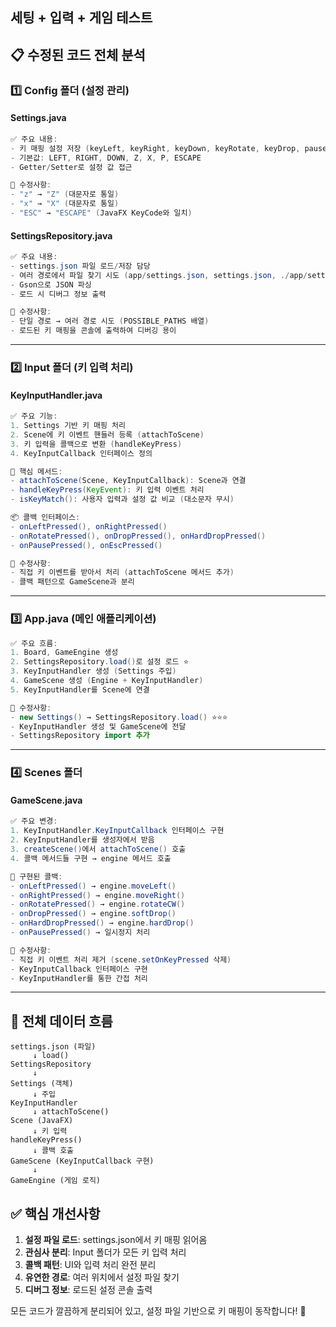 ## 세팅 + 입력 + 게임 테스트

## 📋 수정된 코드 전체 분석

### 1️⃣ **Config 폴더** (설정 관리)

#### Settings.java
```java
✅ 주요 내용:
- 키 매핑 설정 저장 (keyLeft, keyRight, keyDown, keyRotate, keyDrop, pause, exit)
- 기본값: LEFT, RIGHT, DOWN, Z, X, P, ESCAPE
- Getter/Setter로 설정 값 접근

🔧 수정사항:
- "z" → "Z" (대문자로 통일)
- "x" → "X" (대문자로 통일)
- "ESC" → "ESCAPE" (JavaFX KeyCode와 일치)
```

#### SettingsRepository.java
```java
✅ 주요 내용:
- settings.json 파일 로드/저장 담당
- 여러 경로에서 파일 찾기 시도 (app/settings.json, settings.json, ./app/settings.json)
- Gson으로 JSON 파싱
- 로드 시 디버그 정보 출력

🔧 수정사항:
- 단일 경로 → 여러 경로 시도 (POSSIBLE_PATHS 배열)
- 로드된 키 매핑을 콘솔에 출력하여 디버깅 용이
```

---

### 2️⃣ **Input 폴더** (키 입력 처리)

#### KeyInputHandler.java
```java
✅ 주요 기능:
1. Settings 기반 키 매핑 처리
2. Scene에 키 이벤트 핸들러 등록 (attachToScene)
3. 키 입력을 콜백으로 변환 (handleKeyPress)
4. KeyInputCallback 인터페이스 정의

🔑 핵심 메서드:
- attachToScene(Scene, KeyInputCallback): Scene과 연결
- handleKeyPress(KeyEvent): 키 입력 이벤트 처리
- isKeyMatch(): 사용자 입력과 설정 값 비교 (대소문자 무시)

📦 콜백 인터페이스:
- onLeftPressed(), onRightPressed()
- onRotatePressed(), onDropPressed(), onHardDropPressed()
- onPausePressed(), onEscPressed()

🔧 수정사항:
- 직접 키 이벤트를 받아서 처리 (attachToScene 메서드 추가)
- 콜백 패턴으로 GameScene과 분리
```

---

### 3️⃣ **App.java** (메인 애플리케이션)

```java
✅ 주요 흐름:
1. Board, GameEngine 생성
2. SettingsRepository.load()로 설정 로드 ⭐
3. KeyInputHandler 생성 (Settings 주입)
4. GameScene 생성 (Engine + KeyInputHandler)
5. KeyInputHandler를 Scene에 연결

🔧 수정사항:
- new Settings() → SettingsRepository.load() ⭐⭐⭐
- KeyInputHandler 생성 및 GameScene에 전달
- SettingsRepository import 추가
```

---

### 4️⃣ **Scenes 폴더**

#### GameScene.java
```java
✅ 주요 변경:
1. KeyInputHandler.KeyInputCallback 인터페이스 구현
2. KeyInputHandler를 생성자에서 받음
3. createScene()에서 attachToScene() 호출
4. 콜백 메서드들 구현 → engine 메서드 호출

📝 구현된 콜백:
- onLeftPressed() → engine.moveLeft()
- onRightPressed() → engine.moveRight()
- onRotatePressed() → engine.rotateCW()
- onDropPressed() → engine.softDrop()
- onHardDropPressed() → engine.hardDrop()
- onPausePressed() → 일시정지 처리

🔧 수정사항:
- 직접 키 이벤트 처리 제거 (scene.setOnKeyPressed 삭제)
- KeyInputCallback 인터페이스 구현
- KeyInputHandler를 통한 간접 처리
```

---

## 🎯 전체 데이터 흐름

```
settings.json (파일)
     ↓ load()
SettingsRepository
     ↓ 
Settings (객체)
     ↓ 주입
KeyInputHandler
     ↓ attachToScene()
Scene (JavaFX)
     ↓ 키 입력
handleKeyPress()
     ↓ 콜백 호출
GameScene (KeyInputCallback 구현)
     ↓ 
GameEngine (게임 로직)
```

## ✅ 핵심 개선사항

1. **설정 파일 로드**: settings.json에서 키 매핑 읽어옴
2. **관심사 분리**: Input 폴더가 모든 키 입력 처리
3. **콜백 패턴**: UI와 입력 처리 완전 분리
4. **유연한 경로**: 여러 위치에서 설정 파일 찾기
5. **디버그 정보**: 로드된 설정 콘솔 출력

모든 코드가 깔끔하게 분리되어 있고, 설정 파일 기반으로 키 매핑이 동작합니다! 🎉
